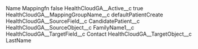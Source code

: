 <?xml version="1.0" encoding="UTF-8"?>
<CustomMetadata xmlns="http://soap.sforce.com/2006/04/metadata" xmlns:xsi="http://www.w3.org/2001/XMLSchema-instance" xmlns:xsd="http://www.w3.org/2001/XMLSchema">
    <label>Name Mappingfn</label>
    <protected>false</protected>
    <values>
        <field>HealthCloudGA__Active__c</field>
        <value xsi:type="xsd:boolean">true</value>
    </values>
    <values>
        <field>HealthCloudGA__MappingGroupName__c</field>
        <value xsi:type="xsd:string">defaultPatientCreate</value>
    </values>
    <values>
        <field>HealthCloudGA__SourceField__c</field>
        <value xsi:type="xsd:string">CandidatePatient__c</value>
    </values>
    <values>
        <field>HealthCloudGA__SourceObject__c</field>
        <value xsi:type="xsd:string">FamilyName1__c</value>
    </values>
    <values>
        <field>HealthCloudGA__TargetField__c</field>
        <value xsi:type="xsd:string">Contact</value>
    </values>
    <values>
        <field>HealthCloudGA__TargetObject__c</field>
        <value xsi:type="xsd:string">LastName</value>
    </values>
</CustomMetadata>
